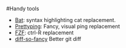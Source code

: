 #Handy tools

- [Bat](https://github.com/sharkdp/bat): syntax highlighting cat replacement.
- [Prettyping](http://denilson.sa.nom.br/prettyping/): Fancy, visual ping replacement
- [FZF](https://github.com/junegunn/fzf): ctrl-R replacement
- [diff-so-fancy](https://github.com/so-fancy/diff-so-fancy) Better git diff
